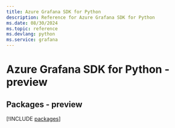 ```yaml
---
title: Azure Grafana SDK for Python
description: Reference for Azure Grafana SDK for Python
ms.date: 08/30/2024
ms.topic: reference
ms.devlang: python
ms.service: grafana
---
```

# Azure Grafana SDK for Python - preview
## Packages - preview
[!INCLUDE [packages](grafana-index.md)]